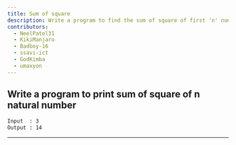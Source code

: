 ```yaml
---
title: Sum of square
description: Write a program to find the sum of square of first 'n' numbers
contributors:
  - NeelPatel31
  - KikiManjaro
  - Badboy-16
  - ssavi-ict
  - GodKimba
  - umaxyon
---
```


## Write a program to print sum of square of n natural number

```txt
Input  : 3
Output : 14
```

---
